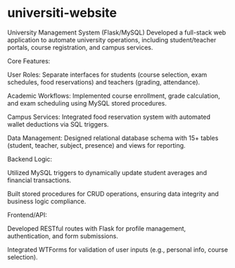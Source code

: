 # universiti-website
University Management System (Flask/MySQL)
Developed a full-stack web application to automate university operations, including student/teacher portals, course registration, and campus services.

Core Features:

User Roles: Separate interfaces for students (course selection, exam schedules, food reservations) and teachers (grading, attendance).

Academic Workflows: Implemented course enrollment, grade calculation, and exam scheduling using MySQL stored procedures.

Campus Services: Integrated food reservation system with automated wallet deductions via SQL triggers.

Data Management: Designed relational database schema with 15+ tables (student, teacher, subject, presence) and views for reporting.

Backend Logic:

Utilized MySQL triggers to dynamically update student averages and financial transactions.

Built stored procedures for CRUD operations, ensuring data integrity and business logic compliance.

Frontend/API:

Developed RESTful routes with Flask for profile management, authentication, and form submissions.

Integrated WTForms for validation of user inputs (e.g., personal info, course selection).
